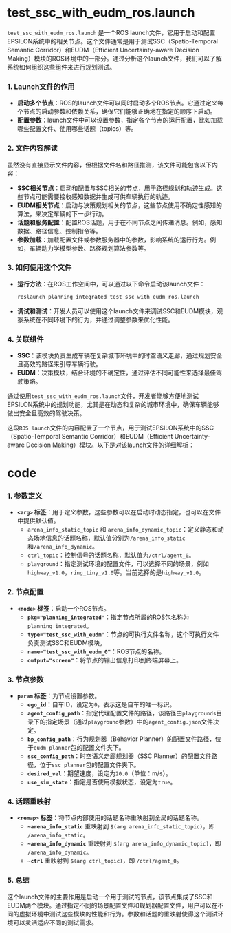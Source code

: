 
# test_ssc_with_eudm_ros.launch
`test_ssc_with_eudm_ros.launch` 是一个ROS launch文件，它用于启动和配置EPSILON系统中的相关节点。这个文件通常是用于测试SSC（Spatio-Temporal Semantic Corridor）和EUDM（Efficient Uncertainty-aware Decision Making）模块的ROS环境中的一部分。通过分析这个launch文件，我们可以了解系统如何组织这些组件来进行规划测试。

### 1. **Launch文件的作用**
   - **启动多个节点**：ROS的launch文件可以同时启动多个ROS节点。它通过定义每个节点的启动参数和依赖关系，确保它们能够正确地在指定的顺序下启动。
   - **配置参数**：launch文件中可以设置参数，指定各个节点的运行配置，比如加载哪些配置文件、使用哪些话题（topics）等。

### 2. **文件内容解读**
   虽然没有直接显示文件内容，但根据文件名和路径推测，该文件可能包含以下内容：

   - **SSC相关节点**：启动和配置与SSC相关的节点，用于路径规划和轨迹生成。这些节点可能需要接收感知数据并生成可供车辆执行的轨迹。
   - **EUDM相关节点**：启动与决策规划相关的节点，这些节点使用不确定性感知的算法，来决定车辆的下一步行动。
   - **话题和服务配置**：配置ROS话题，用于在不同节点之间传递消息。例如，感知数据、路径信息、控制指令等。
   - **参数加载**：加载配置文件或参数服务器中的参数，影响系统的运行行为。例如，车辆动力学模型参数、路径规划算法参数等。

### 3. **如何使用这个文件**
   - **运行方法**：在ROS工作空间中，可以通过以下命令启动该launch文件：
     ```bash
     roslaunch planning_integrated test_ssc_with_eudm_ros.launch
     ```
   - **调试和测试**：开发人员可以使用这个launch文件来调试SSC和EUDM模块，观察系统在不同环境下的行为，并通过调整参数来优化性能。

### 4. **关联组件**
   - **SSC**：该模块负责生成车辆在复杂城市环境中的时空语义走廊，通过规划安全且高效的路径来引导车辆行驶。
   - **EUDM**：决策模块，结合环境的不确定性，通过评估不同可能性来选择最佳驾驶策略。

通过使用`test_ssc_with_eudm_ros.launch`文件，开发者能够方便地测试EPSILON系统中的规划功能，尤其是在动态和复杂的城市环境中，确保车辆能够做出安全且高效的驾驶决策。

这段`ROS launch`文件的内容配置了一个节点，用于测试EPSILON系统中的SSC（Spatio-Temporal Semantic Corridor）和EUDM（Efficient Uncertainty-aware Decision Making）模块。以下是对该launch文件的详细解析：


# code
### 1. **参数定义**
   - **`<arg>` 标签**：用于定义参数，这些参数可以在启动时动态指定，也可以在文件中提供默认值。
     - `arena_info_static_topic` 和 `arena_info_dynamic_topic`：定义静态和动态场地信息的话题名称，默认值分别为`/arena_info_static`和`/arena_info_dynamic`。
     - `ctrl_topic`：控制信号的话题名称，默认值为`/ctrl/agent_0`。
     - `playground`：指定测试环境的配置文件，可以选择不同的场景，例如`highway_v1.0`，`ring_tiny_v1.0`等。当前选择的是`highway_v1.0`。

### 2. **节点配置**
   - **`<node>` 标签**：启动一个ROS节点。
     - **`pkg="planning_integrated"`**：指定节点所属的ROS包名称为`planning_integrated`。
     - **`type="test_ssc_with_eudm"`**：节点的可执行文件名称，这个可执行文件负责测试SSC和EUDM模块。
     - **`name="test_ssc_with_eudm_0"`**：ROS节点的名称。
     - **`output="screen"`**：将节点的输出信息打印到终端屏幕上。

### 3. **节点参数**
   - **`param` 标签**：为节点设置参数。
     - **`ego_id`**：自车ID，设定为`0`，表示这是自车的唯一标识。
     - **`agent_config_path`**：指定代理配置文件的路径，该路径由`playgrounds`目录下的指定场景（通过`playground`参数）中的`agent_config.json`文件决定。
     - **`bp_config_path`**：行为规划器（Behavior Planner）的配置文件路径，位于`eudm_planner`包的配置文件夹下。
     - **`ssc_config_path`**：时空语义走廊规划器（SSC Planner）的配置文件路径，位于`ssc_planner`包的配置文件夹下。
     - **`desired_vel`**：期望速度，设定为`20.0`（单位：m/s）。
     - **`use_sim_state`**：指定是否使用模拟状态，设定为`true`。

### 4. **话题重映射**
   - **`<remap>` 标签**：将节点内部使用的话题名称重映射到全局的话题名称。
     - **`~arena_info_static`** 重映射到 `$(arg arena_info_static_topic)`，即 `/arena_info_static`。
     - **`~arena_info_dynamic`** 重映射到 `$(arg arena_info_dynamic_topic)`，即 `/arena_info_dynamic`。
     - **`~ctrl`** 重映射到 `$(arg ctrl_topic)`，即 `/ctrl/agent_0`。

### 5. **总结**
这个launch文件的主要作用是启动一个用于测试的节点，该节点集成了SSC和EUDM两个模块。通过指定不同的场景配置文件和规划器配置文件，用户可以在不同的虚拟环境中测试这些模块的性能和行为。参数和话题的重映射使得这个测试环境可以灵活适应不同的测试需求。